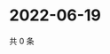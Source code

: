# 2022-06-19

共 0 条

<!-- BEGIN WEIBO -->
<!-- 最后更新时间 Sun Jun 19 2022 23:00:50 GMT+0800 (China Standard Time) -->

<!-- END WEIBO -->
